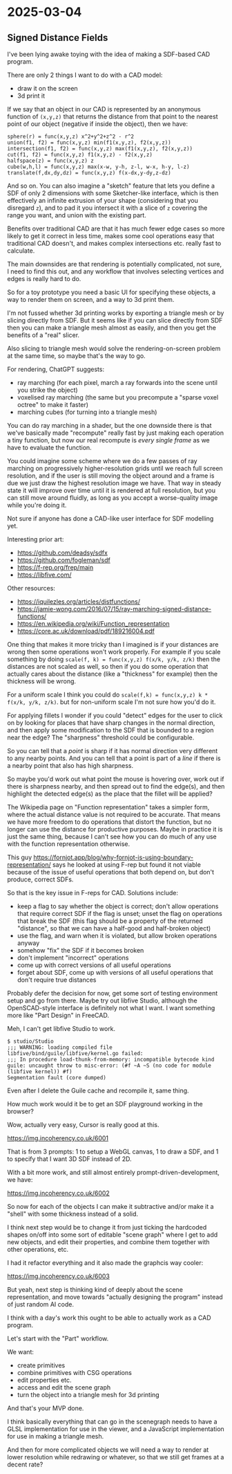 # 2025-03-04

## Signed Distance Fields

I've been lying awake toying with the idea of making a SDF-based CAD program.

There are only 2 things I want to do with a CAD model:

 * draw it on the screen
 * 3d print it

If we say that an object in our CAD is represented by an anonymous function
of `(x,y,z)` that returns the distance from that point to the nearest point of our
object (negative if inside the object), then we have:

    sphere(r) = func(x,y,z) x^2+y^2+z^2 - r^2
    union(f1, f2) = func(x,y,z) min(f1(x,y,z), f2(x,y,z))
    intersection(f1, f2) = func(x,y,z) max(f1(x,y,z), f2(x,y,z))
    cut(f1, f2) = func(x,y,z) f1(x,y,z) - f2(x,y,z)
    halfspace(z) = func(x,y,z) z
    cube(w,h,l) = func(x,y,z) max(x-w, y-h, z-l, w-x, h-y, l-z)
    translate(f,dx,dy,dz) = func(x,y,z) f(x-dx,y-dy,z-dz)

And so on. You can also imagine a "sketch" feature that lets you define a SDF
of only 2 dimensions with some Sketcher-like interface, which is then effectively
an infinite extrusion of your shape (considering that you disregard `z`), and to
pad it you intersect it with a slice of `z` covering the range you want, and union
with the existing part.

Benefits over traditional CAD are that it has much fewer edge cases so more likely to
get it correct in less time, makes some cool operations easy that traditional CAD
doesn't, and makes complex intersections etc. really fast to calculate.

The main downsides are that rendering is potentially complicated, not sure, I need to
find this out, and any workflow that involves selecting vertices and edges is
really hard to do.

So for a toy prototype you need a basic UI for specifying these objects,
a way to render them on screen, and a way to 3d print them.

I'm not fussed whether 3d printing works by exporting a triangle mesh or by slicing
directly from SDF. But it seems like if you can slice directly from SDF then you can
make a triangle mesh almost as easily, and then you get the benefits of a "real"
slicer.

Also slicing to triangle mesh would solve the rendering-on-screen problem at the same
time, so maybe that's the way to go.

For rendering, ChatGPT suggests:

 * ray marching (for each pixel, march a ray forwards into the scene until you strike the object)
 * voxelised ray marching (the same but you precompute a "sparse voxel octree" to make it faster)
 * marching cubes (for turning into a triangle mesh)

You can do ray marching in a shader, but the one downside there is that we've
basically made "recompute" really fast by just making each operation a tiny function,
but now our real recompute is *every single frame* as we have to evaluate the
function.

You could imagine some scheme where we do a few passes of ray marching on
progressively higher-resolution grids until we reach full screen resolution, and if the
user is still moving the object around and a frame is due we just draw the highest
resolution image we have. That way in steady state it will improve over time until
it is rendered at full resolution, but you can still move around fluidly, as long as
you accept a worse-quality image while you're doing it.

Not sure if anyone has done a CAD-like user interface for SDF modelling yet.

Interesting prior art:

 * https://github.com/deadsy/sdfx
 * https://github.com/fogleman/sdf
 * https://f-rep.org/frep/main
 * https://libfive.com/

Other resources:

 * https://iquilezles.org/articles/distfunctions/
 * https://jamie-wong.com/2016/07/15/ray-marching-signed-distance-functions/
 * https://en.wikipedia.org/wiki/Function_representation
 * https://core.ac.uk/download/pdf/189216004.pdf

One thing that makes it more tricky than I imagined is if your distances are
wrong then some operations won't work properly. For example if you scale something
by doing `scale(f, k) = func(x,y,z) f(x/k, y/k, z/k)` then the distances are not scaled
as well, so then if you do some operation that actually cares about the distance (like
a "thickness" for example) then the thickness will be wrong.

For a uniform scale I think you could do `scale(f,k) = func(x,y,z) k * f(x/k, y/k, z/k)`.
but for non-uniform scale I'm not sure how you'd do it.

For applying fillets I wonder if you could "detect" edges for the user to click on
by looking for places that
have sharp changes in the normal direction, and then apply some modification to the
SDF that is bounded to a region near the edge? The "sharpness" threshold could be
configurable.

So you can tell that a *point* is sharp if it has normal direction very different to
any nearby points. And you can tell that a point is part of a *line* if there is a nearby
point that also has high sharpness.

So maybe you'd work out what point the mouse is hovering over, work out if there is
sharpness nearby, and then spread out to find the edge(s), and then highlight the
detected edge(s) as the place that the fillet will be applied?

The Wikipedia page on "Function representation" takes a simpler form, where the
actual distance value is not required to be accurate. That means we have more freedom to
do operations that distort the function, but no longer can use the distance for
productive purposes. Maybe in practice it is just the same thing, because I can't
see how you can do much of any use with the function representation otherwise.

This guy https://fornjot.app/blog/why-fornjot-is-using-boundary-representation/ says
he looked at using F-rep but found it not viable because of the issue of useful
operations that both depend on, but don't produce, correct SDFs.

So that is the key issue in F-reps for CAD. Solutions include:

 * keep a flag to say whether the object is correct; don't allow operations that require correct SDF if the flag is unset; unset the flag on operations that break the SDF (this flag should be a property of the returned "distance", so that we can have a half-good and half-broken object)
 * use the flag, and warn when it is violated, but allow broken operations anyway
 * somehow "fix" the SDF if it becomes broken
 * don't implement "incorrect" operations
 * come up with correct versions of all useful operations
 * forget about SDF, come up with versions of all useful operations that don't require true distances

Probably defer the decision for now, get some sort of testing environment setup and
go from there. Maybe try out libfive Studio, although the OpenSCAD-style interface is
definitely not what I want. I want something more like "Part Design" in FreeCAD.

Meh, I can't get libfive Studio to work.

    $ studio/Studio
    ;;; WARNING: loading compiled file libfive/bind/guile/libfive/kernel.go failed:
    ;;; In procedure load-thunk-from-memory: incompatible bytecode kind
    guile: uncaught throw to misc-error: (#f ~A ~S (no code for module (libfive kernel)) #f)
    Segmentation fault (core dumped)

Even after I delete the Guile cache and recompile it, same thing.

How much work would it be to get an SDF playground working in the browser?

Wow, actually very easy, Cursor is really good at this.

https://img.incoherency.co.uk/6001

That is from 3 prompts: 1 to setup a WebGL canvas, 1 to draw a SDF, and 1 to specify that I want 3D SDF instead of 2D.

With a bit more work, and still almost entirely prompt-driven-development, we have:

https://img.incoherency.co.uk/6002

So now for each of the objects I can make it subtractive and/or make it a "shell"
with some thickness instead of a solid.

I think next step would be to change it from just ticking the hardcoded shapes on/off
into some sort of editable "scene graph" where I get to add new objects, and edit
their properties, and combine them together with other operations, etc.

I had it refactor everything and it also made the graphcis way cooler:

https://img.incoherency.co.uk/6003

But yeah, next step is thinking kind of deeply about the scene representation,
and move towards "actually designing the program" instead of just random AI code.

I think with a day's work this ought to be able to actually work as a CAD program.

Let's start with the "Part" workflow.

We want:

 * create primitives
 * combine primitives with CSG operations
 * edit properties etc.
 * access and edit the scene graph
 * turn the object into a triangle mesh for 3d printing

And that's your MVP done.

I think basically everything that can go in the scenegraph needs to have a GLSL
implementation for use in the viewer, and a JavaScript implementation for use in
making a triangle mesh.

And then for more complicated objects we will need a way to render at lower resolution
while redrawing or whatever, so that we still get frames at a decent rate?
